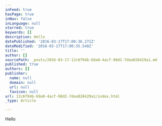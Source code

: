 ```yaml
---
inFeed: true
hasPage: true
inNav: false
inLanguage: null
starred: true
keywords: []
description: Hello
datePublished: '2016-03-17T17:00:36.271Z'
dateModified: '2016-03-17T17:00:35.548Z'
title: ''
author: []
sourcePath: _posts/2016-03-17-12c6f94b-b9a0-4acf-98d2-7dea028429a1.md
published: true
authors: []
publisher:
  name: null
  domain: null
  url: null
  favicon: null
url: 12c6f94b-b9a0-4acf-98d2-7dea028429a1/index.html
_type: Article

---
```

Hello